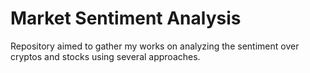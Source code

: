 # Market Sentiment Analysis
Repository aimed to gather my works on analyzing the sentiment over cryptos and stocks using several approaches.

